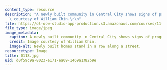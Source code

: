 ```yaml
---
content_type: resource
description: "A newly built community in Central City shows signs of progress. Image\
  \ courtesy of William Chin.\r\n"
file: https://ol-ocw-studio-app-production.s3.amazonaws.com/courses/11-027-city-to-city-comparing-researching-and-writing-about-cities-new-orleans-spring-2011/d0f59c9a8023e171ea091469a1382b9e_0118.jpg
file_type: image/jpeg
image_metadata:
  caption: A newly built community in Central City shows signs of progress.
  credit: Image courtesy of William Chin.
  image-alt: Newly built homes stand in a row along a street.
resourcetype: Image
title: 0118.jpg
uid: d0f59c9a-8023-e171-ea09-1469a1382b9e
---
```

